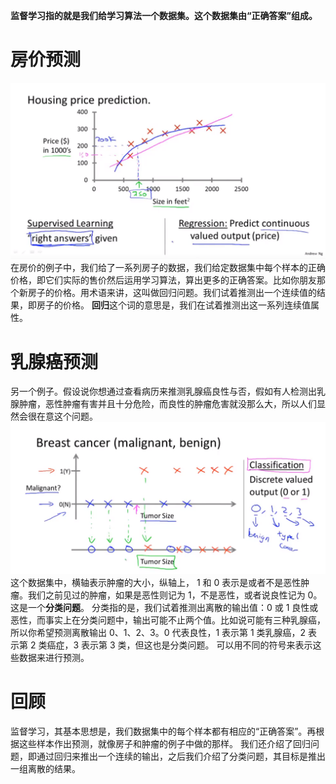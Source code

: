 **监督学习指的就是我们给学习算法一个数据集。这个数据集由“正确答案”组成。**
# 房价预测
![房价](image/2021-06-10-15-18-24.png)
在房价的例子中，我们给了一系列房子的数据，我们给定数据集中每个样本的正确价格，即它们实际的售价然后运用学习算法，算出更多的正确答案。比如你朋友那个新房子的价格。用术语来讲，这叫做回归问题。我们试着推测出一个连续值的结果，即房子的价格。
**回归**这个词的意思是，我们在试着推测出这一系列连续值属性。
# 乳腺癌预测
另一个例子。假设说你想通过查看病历来推测乳腺癌良性与否，假如有人检测出乳腺肿瘤，恶性肿瘤有害并且十分危险，而良性的肿瘤危害就没那么大，所以人们显然会很在意这个问题。
![乳腺癌](image/2021-06-10-15-21-13.png)
这个数据集中，横轴表示肿瘤的大小，纵轴上， 1 和 0 表示是或者不是恶性肿瘤。我们之前见过的肿瘤，如果是恶性则记为 1，不是恶性，或者说良性记为 0。
这是一个**分类问题**。
分类指的是，我们试着推测出离散的输出值：0 或 1 良性或恶性，而事实上在分类问题中，输出可能不止两个值。比如说可能有三种乳腺癌，所以你希望预测离散输出 0、1、2、3。0 代表良性，1 表示第 1 类乳腺癌，2 表示第 2 类癌症，3 表示第 3 类，但这也是分类问题。
可以用不同的符号来表示这些数据来进行预测。
# 回顾
监督学习，其基本思想是，我们数据集中的每个样本都有相应的“正确答案”。再根据这些样本作出预测，就像房子和肿瘤的例子中做的那样。
我们还介绍了回归问题，即通过回归来推出一个连续的输出，之后我们介绍了分类问题，其目标是推出一组离散的结果。